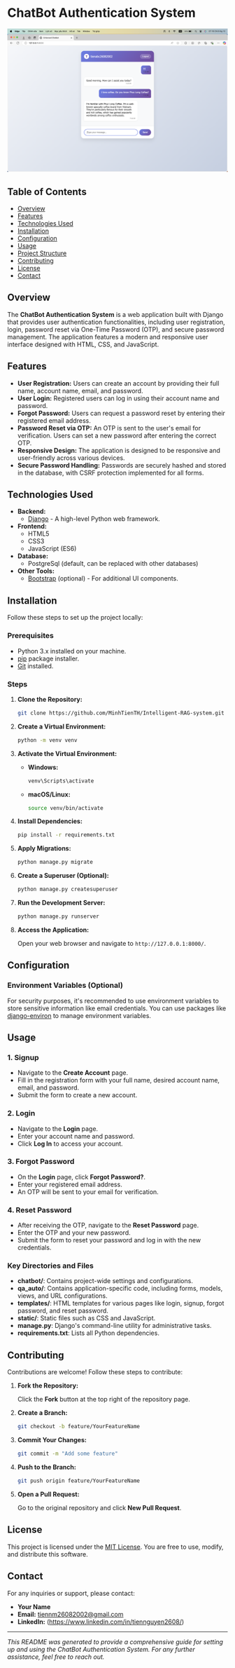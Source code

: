 # ChatBot Authentication System

![ChatBot Logo](logo.png) <!-- Replace with your logo path -->

## Table of Contents

- [Overview](#overview)
- [Features](#features)
- [Technologies Used](#technologies-used)
- [Installation](#installation)
- [Configuration](#configuration)
- [Usage](#usage)
- [Project Structure](#project-structure)
- [Contributing](#contributing)
- [License](#license)
- [Contact](#contact)

## Overview

The **ChatBot Authentication System** is a web application built with Django that provides user authentication functionalities, including user registration, login, password reset via One-Time Password (OTP), and secure password management. The application features a modern and responsive user interface designed with HTML, CSS, and JavaScript.

## Features

- **User Registration:** Users can create an account by providing their full name, account name, email, and password.
- **User Login:** Registered users can log in using their account name and password.
- **Forgot Password:** Users can request a password reset by entering their registered email address.
- **Password Reset via OTP:** An OTP is sent to the user's email for verification. Users can set a new password after entering the correct OTP.
- **Responsive Design:** The application is designed to be responsive and user-friendly across various devices.
- **Secure Password Handling:** Passwords are securely hashed and stored in the database, with CSRF protection implemented for all forms.

## Technologies Used

- **Backend:**
  - [Django](https://www.djangoproject.com/) - A high-level Python web framework.
- **Frontend:**
  - HTML5
  - CSS3
  - JavaScript (ES6)
- **Database:**
  - PostgreSql (default, can be replaced with other databases)
- **Other Tools:**
  - [Bootstrap](https://getbootstrap.com/) (optional) - For additional UI components.

## Installation

Follow these steps to set up the project locally:

### Prerequisites

- Python 3.x installed on your machine.
- [pip](https://pip.pypa.io/en/stable/) package installer.
- [Git](https://git-scm.com/) installed.

### Steps

1. **Clone the Repository:**

   ```bash
   git clone https://github.com/MinhTienTH/Intelligent-RAG-system.git
   ```

2. **Create a Virtual Environment:**

   ```bash
   python -m venv venv
   ```

3. **Activate the Virtual Environment:**

   - **Windows:**

     ```bash
     venv\Scripts\activate
     ```

   - **macOS/Linux:**

     ```bash
     source venv/bin/activate
     ```

4. **Install Dependencies:**

   ```bash
   pip install -r requirements.txt
   ```

5. **Apply Migrations:**

   ```bash
   python manage.py migrate
   ```

6. **Create a Superuser (Optional):**

   ```bash
   python manage.py createsuperuser
   ```

7. **Run the Development Server:**

   ```bash
   python manage.py runserver
   ```

8. **Access the Application:**

   Open your web browser and navigate to `http://127.0.0.1:8000/`.

## Configuration

### Environment Variables (Optional)

For security purposes, it's recommended to use environment variables to store sensitive information like email credentials. You can use packages like [django-environ](https://github.com/joke2k/django-environ) to manage environment variables.

## Usage

### 1. **Signup**

- Navigate to the **Create Account** page.
- Fill in the registration form with your full name, desired account name, email, and password.
- Submit the form to create a new account.

### 2. **Login**

- Navigate to the **Login** page.
- Enter your account name and password.
- Click **Log In** to access your account.

### 3. **Forgot Password**

- On the **Login** page, click **Forgot Password?**.
- Enter your registered email address.
- An OTP will be sent to your email for verification.

### 4. **Reset Password**

- After receiving the OTP, navigate to the **Reset Password** page.
- Enter the OTP and your new password.
- Submit the form to reset your password and log in with the new credentials.

### Key Directories and Files

- **chatbot/**: Contains project-wide settings and configurations.
- **qa_auto/**: Contains application-specific code, including forms, models, views, and URL configurations.
- **templates/**: HTML templates for various pages like login, signup, forgot password, and reset password.
- **static/**: Static files such as CSS and JavaScript.
- **manage.py**: Django's command-line utility for administrative tasks.
- **requirements.txt**: Lists all Python dependencies.

## Contributing

Contributions are welcome! Follow these steps to contribute:

1. **Fork the Repository:**

   Click the **Fork** button at the top right of the repository page.

2. **Create a Branch:**

   ```bash
   git checkout -b feature/YourFeatureName
   ```

3. **Commit Your Changes:**

   ```bash
   git commit -m "Add some feature"
   ```

4. **Push to the Branch:**

   ```bash
   git push origin feature/YourFeatureName
   ```

5. **Open a Pull Request:**

   Go to the original repository and click **New Pull Request**.

## License

This project is licensed under the [MIT License](LICENSE). You are free to use, modify, and distribute this software.

## Contact

For any inquiries or support, please contact:

- **Your Name**
- **Email:** tiennm26082002@gmail.com
- **LinkedIn:** (https://www.linkedin.com/in/tiennguyen2608/)

---

*This README was generated to provide a comprehensive guide for setting up and using the ChatBot Authentication System. For any further assistance, feel free to reach out.*
